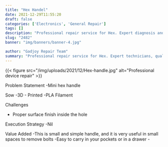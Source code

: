 ```yaml
---
title: "Hex Handel"
date: 2021-12-29T11:55:20
draft: false
categories: ['Electronics', 'General Repair']
tags: []
description: "Professional repair service for Hex. Expert diagnosis and quality repairs in Bangalore."
slug: "2482"
banner: "img/banners/banner-4.jpg"

author: "Gadjoy Repair Team"
summary: "Professional repair service for Hex. Expert technicians, quality parts, warranty included."
---
```


{{< figure src="/img/uploads/2021/12/Hex-handle.jpg" alt="Professional device repair" >}}

Problem Statement -Mini hex handle

Sow -3D - Printed -PLA Filament

Challenges

- Proper surface finish inside the hole

Execution Strategy -Nil

Value Added -This is small and simple handle, and it is very useful in small spaces to remove bolts -Easy to carry in your pockets or in a drawer -